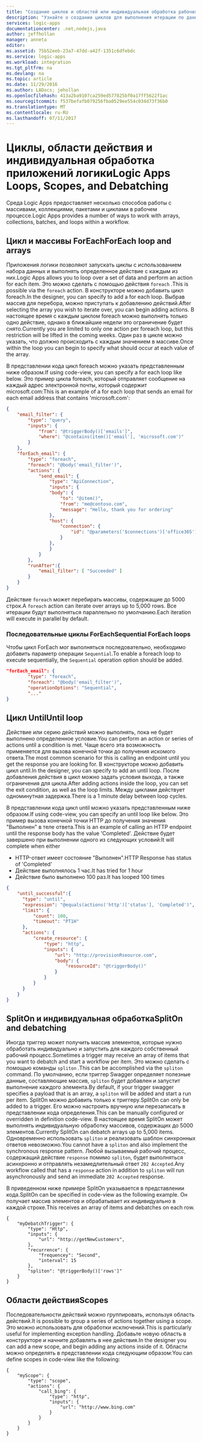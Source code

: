 ```yaml
---
title: "Создание циклов и областей или индивидуальная обработка рабочих процессов в Azure Logic Apps | Документация Майкрософт"
description: "Узнайте о создании циклов для выполнения итерации по данным, группировании действий в области и индивидуальной обработке данных для запуска дополнительных рабочих процессов в Azure Logic Apps."
services: logic-apps
documentationcenter: .net,nodejs,java
author: jeffhollan
manager: anneta
editor: 
ms.assetid: 75b52eeb-23a7-47dd-a42f-1351c6dfebdc
ms.service: logic-apps
ms.workload: integration
ms.tgt_pltfrm: na
ms.devlang: na
ms.topic: article
ms.date: 11/29/2016
ms.author: LADocs; jehollan
ms.openlocfilehash: 413a2ba9107ca259ed577825bf0a17ff5622f1ac
ms.sourcegitcommit: f537befafb079256fba0529ee554c034d73f36b0
ms.translationtype: MT
ms.contentlocale: ru-RU
ms.lasthandoff: 07/11/2017
---
```

# <a name="logic-apps-loops-scopes-and-debatching"></a><span data-ttu-id="49233-103">Циклы, области действия и индивидуальная обработка приложений логики</span><span class="sxs-lookup"><span data-stu-id="49233-103">Logic Apps Loops, Scopes, and Debatching</span></span>
  
<span data-ttu-id="49233-104">Среда Logic Apps предоставляет несколько способов работы с массивами, коллекциями, пакетами и циклами в рабочем процессе.</span><span class="sxs-lookup"><span data-stu-id="49233-104">Logic Apps provides a number of ways to work with arrays, collections, batches, and loops within a workflow.</span></span>
  
## <a name="foreach-loop-and-arrays"></a><span data-ttu-id="49233-105">Цикл и массивы ForEach</span><span class="sxs-lookup"><span data-stu-id="49233-105">ForEach loop and arrays</span></span>
  
<span data-ttu-id="49233-106">Приложения логики позволяют запускать циклы с использованием набора данных и выполнять определенное действие с каждым из них.</span><span class="sxs-lookup"><span data-stu-id="49233-106">Logic Apps allows you to loop over a set of data and perform an action for each item.</span></span>  <span data-ttu-id="49233-107">Это можно сделать с помощью действия `foreach` .</span><span class="sxs-lookup"><span data-stu-id="49233-107">This is possible via the `foreach` action.</span></span>  <span data-ttu-id="49233-108">В конструкторе можно добавить цикл foreach.</span><span class="sxs-lookup"><span data-stu-id="49233-108">In the designer, you can specify to add a for each loop.</span></span>  <span data-ttu-id="49233-109">Выбрав массив для перебора, можно приступать к добавлению действий.</span><span class="sxs-lookup"><span data-stu-id="49233-109">After selecting the array you wish to iterate over, you can begin adding actions.</span></span>  <span data-ttu-id="49233-110">В настоящее время с каждым циклом foreach можно выполнять только одно действие, однако в ближайшие недели это ограничение будет снято.</span><span class="sxs-lookup"><span data-stu-id="49233-110">Currently you are limited to only one action per foreach loop, but this restriction will be lifted in the coming weeks.</span></span>  <span data-ttu-id="49233-111">Один раз в цикле можно указать, что должно происходить с каждым значением в массиве.</span><span class="sxs-lookup"><span data-stu-id="49233-111">Once within the loop you can begin to specify what should occur at each value of the array.</span></span>

<span data-ttu-id="49233-112">В представлении кода цикл foreach можно указать представленным ниже образом.</span><span class="sxs-lookup"><span data-stu-id="49233-112">If using code-view, you can specify a for each loop like below.</span></span>  <span data-ttu-id="49233-113">Это пример цикла foreach, который отправляет сообщение на каждый адрес электронной почты, который содержит microsoft.com:</span><span class="sxs-lookup"><span data-stu-id="49233-113">This is an example of a for each loop that sends an email for each email address that contains 'microsoft.com':</span></span>

``` json
{
    "email_filter": {
        "type": "query",
        "inputs": {
            "from": "@triggerBody()['emails']",
            "where": "@contains(item()['email'], 'microsoft.com')"
        }
    },
    "forEach_email": {
        "type": "foreach",
        "foreach": "@body('email_filter')",
        "actions": {
            "send_email": {
                "type": "ApiConnection",
                "inputs": {
                "body": {
                    "to": "@item()",
                    "from": "me@contoso.com",
                    "message": "Hello, thank you for ordering"
                },
                "host": {
                    "connection": {
                        "id": "@parameters('$connections')['office365']['connection']['id']"
                    }
                },
                }
            }
        },
        "runAfter":{
            "email_filter": [ "Succeeded" ]
        }
    }
}
```
  
  <span data-ttu-id="49233-114">Действие `foreach` может перебирать массивы, содержащие до 5000 строк.</span><span class="sxs-lookup"><span data-stu-id="49233-114">A `foreach` action can iterate over arrays up to 5,000 rows.</span></span>  <span data-ttu-id="49233-115">Все итерации будут выполняться параллельно по умолчанию.</span><span class="sxs-lookup"><span data-stu-id="49233-115">Each iteration will execute in parallel by default.</span></span>  

### <a name="sequential-foreach-loops"></a><span data-ttu-id="49233-116">Последовательные циклы ForEach</span><span class="sxs-lookup"><span data-stu-id="49233-116">Sequential ForEach loops</span></span>

<span data-ttu-id="49233-117">Чтобы цикл ForEach мог выполняться последовательно, необходимо добавить параметр операции `Sequential`.</span><span class="sxs-lookup"><span data-stu-id="49233-117">To enable a foreach loop to execute sequentially, the `Sequential` operation option should be added.</span></span>

``` json
"forEach_email": {
        "type": "foreach",
        "foreach": "@body('email_filter')",
        "operationOptions": "Sequential",
        "..."
}
```
  
## <a name="until-loop"></a><span data-ttu-id="49233-118">Цикл Until</span><span class="sxs-lookup"><span data-stu-id="49233-118">Until loop</span></span>
  
  <span data-ttu-id="49233-119">Действие или серию действий можно выполнять, пока не будет выполнено определенное условие.</span><span class="sxs-lookup"><span data-stu-id="49233-119">You can perform an action or series of actions until a condition is met.</span></span>  <span data-ttu-id="49233-120">Чаще всего эта возможность применяется для вызова конечной точки до получения искомого ответа.</span><span class="sxs-lookup"><span data-stu-id="49233-120">The most common scenario for this is calling an endpoint until you get the response you are looking for.</span></span>  <span data-ttu-id="49233-121">В конструкторе можно добавить цикл until.</span><span class="sxs-lookup"><span data-stu-id="49233-121">In the designer, you can specify to add an until loop.</span></span>  <span data-ttu-id="49233-122">После добавления действия в цикл можно задать условия выхода, а также ограничения для цикла.</span><span class="sxs-lookup"><span data-stu-id="49233-122">After adding actions inside the loop, you can set the exit condition, as well as the loop limits.</span></span>  <span data-ttu-id="49233-123">Между циклами действует одноминутная задержка.</span><span class="sxs-lookup"><span data-stu-id="49233-123">There is a 1 minute delay between loop cycles.</span></span>
  
  <span data-ttu-id="49233-124">В представлении кода цикл until можно указать представленным ниже образом.</span><span class="sxs-lookup"><span data-stu-id="49233-124">If using code-view, you can specify an until loop like below.</span></span>  <span data-ttu-id="49233-125">Это пример вызова конечной точки HTTP до получения значения "Выполнен" в теле ответа.</span><span class="sxs-lookup"><span data-stu-id="49233-125">This is an example of calling an HTTP endpoint until the response body has the value 'Completed'.</span></span>  <span data-ttu-id="49233-126">Действие будет завершено при выполнении одного из следующих условий:</span><span class="sxs-lookup"><span data-stu-id="49233-126">It will complete when either</span></span> 
  
  * <span data-ttu-id="49233-127">HTTP-ответ имеет состояние "Выполнен".</span><span class="sxs-lookup"><span data-stu-id="49233-127">HTTP Response has status of 'Completed'</span></span>
  * <span data-ttu-id="49233-128">Действие выполнялось 1 час.</span><span class="sxs-lookup"><span data-stu-id="49233-128">It has tried for 1 hour</span></span>
  * <span data-ttu-id="49233-129">Действие было выполнено 100 раз.</span><span class="sxs-lookup"><span data-stu-id="49233-129">It has looped 100 times</span></span>
  
  ``` json
  {
      "until_successful":{
        "type": "until",
        "expression": "@equals(actions('http')['status'], 'Completed')",
        "limit": {
            "count": 100,
            "timeout": "PT1H"
        },
        "actions": {
            "create_resource": {
                "type": "http",
                "inputs": {
                    "url": "http://provisionRseource.com",
                    "body": {
                        "resourceId": "@triggerBody()"
                    }
                }
            }
        }
      }
  }
  ```
  
## <a name="spliton-and-debatching"></a><span data-ttu-id="49233-130">SplitOn и индивидуальная обработка</span><span class="sxs-lookup"><span data-stu-id="49233-130">SplitOn and debatching</span></span>

<span data-ttu-id="49233-131">Иногда триггер может получить массив элементов, которые нужно обработать индивидуально и запустить для каждого собственный рабочий процесс.</span><span class="sxs-lookup"><span data-stu-id="49233-131">Sometimes a trigger may receive an array of items that you want to debatch and start a workflow per item.</span></span>  <span data-ttu-id="49233-132">Это можно сделать с помощью команды `spliton` .</span><span class="sxs-lookup"><span data-stu-id="49233-132">This can be accomplished via the `spliton` command.</span></span>  <span data-ttu-id="49233-133">По умолчанию, если триггер Swagger определяет полезные данные, составляющие массив, `spliton` будет добавлен и запустит выполнение каждого элемента.</span><span class="sxs-lookup"><span data-stu-id="49233-133">By default, if your trigger swagger specifies a payload that is an array, a `spliton` will be added and start a run per item.</span></span>  <span data-ttu-id="49233-134">SplitOn можно добавить только к триггеру.</span><span class="sxs-lookup"><span data-stu-id="49233-134">SplitOn can only be added to a trigger.</span></span>  <span data-ttu-id="49233-135">Его можно настроить вручную или перезаписать в представлении кода определения.</span><span class="sxs-lookup"><span data-stu-id="49233-135">This can be manually configured or overridden in definition code-view.</span></span>  <span data-ttu-id="49233-136">В настоящее время SplitOn может выполнять индивидуальную обработку массивов, содержащих до 5000 элементов.</span><span class="sxs-lookup"><span data-stu-id="49233-136">Currently SplitOn can debatch arrays up to 5,000 items.</span></span>  <span data-ttu-id="49233-137">Одновременно использовать `spliton` и реализовать шаблон синхронных ответов невозможно.</span><span class="sxs-lookup"><span data-stu-id="49233-137">You cannot have a `spliton` and also implement the synchronous response pattern.</span></span>  <span data-ttu-id="49233-138">Любой вызываемый рабочий процесс, содержащий действие `response` помимо `spliton`, будет выполняться асинхронно и отправлять незамедлительный ответ `202 Accepted`.</span><span class="sxs-lookup"><span data-stu-id="49233-138">Any workflow called that has a `response` action in addition to `spliton` will run asynchronously and send an immediate `202 Accepted` response.</span></span>  

<span data-ttu-id="49233-139">В приведенном ниже примере SplitOn указывается в представлении кода.</span><span class="sxs-lookup"><span data-stu-id="49233-139">SplitOn can be specified in code-view as the following example.</span></span>  <span data-ttu-id="49233-140">Он получает массив элементов и обрабатывает их индивидуально в каждой строке.</span><span class="sxs-lookup"><span data-stu-id="49233-140">This receives an array of items and debatches on each row.</span></span>

```
{
    "myDebatchTrigger": {
        "type": "Http",
        "inputs": {
            "url": "http://getNewCustomers",
        },
        "recurrence": {
            "frequencey": "Second",
            "interval": 15
        },
        "spliton": "@triggerBody()['rows']"
    }
}
```

## <a name="scopes"></a><span data-ttu-id="49233-141">Области действия</span><span class="sxs-lookup"><span data-stu-id="49233-141">Scopes</span></span>

<span data-ttu-id="49233-142">Последовательности действий можно группировать, используя область действий.</span><span class="sxs-lookup"><span data-stu-id="49233-142">It is possible to group a series of actions together using a scope.</span></span>  <span data-ttu-id="49233-143">Это можно использовать для обработки исключений.</span><span class="sxs-lookup"><span data-stu-id="49233-143">This is particularly useful for implementing exception handling.</span></span>  <span data-ttu-id="49233-144">Добавьте новую область в конструкторе и начните добавлять в нее действия.</span><span class="sxs-lookup"><span data-stu-id="49233-144">In the designer you can add a new scope, and begin adding any actions inside of it.</span></span>  <span data-ttu-id="49233-145">Области можно определять в представлении кода следующим образом:</span><span class="sxs-lookup"><span data-stu-id="49233-145">You can define scopes in code-view like the following:</span></span>


```
{
    "myScope": {
        "type": "scope",
        "actions": {
            "call_bing": {
                "type": "http",
                "inputs": {
                    "url": "http://www.bing.com"
                }
            }
        }
    }
}
```